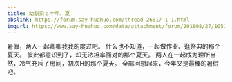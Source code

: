 ```yaml
---
title: 幼馴染と十年、夏
bbslink: https://forum.say-huahuo.com/thread-26817-1-1.html
imgurl: https://www.say-huahuo.com/data/attachment/forum/201808/27/105243ep7z0lz8c4m8mh6k.jpg
---
```


暑假，两人一起卿卿我我的度过吧。
什么也不知道，一起做作业、逛祭典的那个夏天。
彼此都意识到了，却无法坦率面对的那个夏天。
两人在一起成为理所当然，冷气充斥了房间，初次H的那个夏天。
全部回想起来，今年又是最棒的暑假吧。<!--more-->
